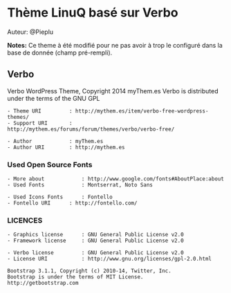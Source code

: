 
# Thème LinuQ basé sur Verbo
   
Auteur: @Pieplu

**Notes:** Ce theme à été modifié pour ne pas avoir à trop le configuré dans la base de donnée
(champ pré-rempli).
  
   
## Verbo

Verbo WordPress Theme, Copyright 2014 myThem.es
Verbo is distributed under the terms of the GNU GPL

    - Theme URI         : http://mythem.es/item/verbo-free-wordpress-themes/
    - Support URI       : http://mythem.es/forums/forum/themes/verbo/verbo-free/

    - Author            : myThem.es
    - Author URI        : http://mythem.es

    
### Used Open Source Fonts

    - More about            : http://www.google.com/fonts#AboutPlace:about
    - Used Fonts            : Montserrat, Noto Sans

    - Used Icons Fonts	    : Fontello
    - Fontello URI 	    : http://fontello.com/

### LICENCES
	
    - Graphics license      : GNU General Public License v2.0
    - Framework license     : GNU General Public License v2.0

    - Verbo license         : GNU General Public License v2.0
    - License URI           : http://www.gnu.org/licenses/gpl-2.0.html
	
    Bootstrap 3.1.1, Copyright (c) 2010-14, Twitter, Inc.
    Bootstrap is under the terms of MIT License.
    http://getbootstrap.com

